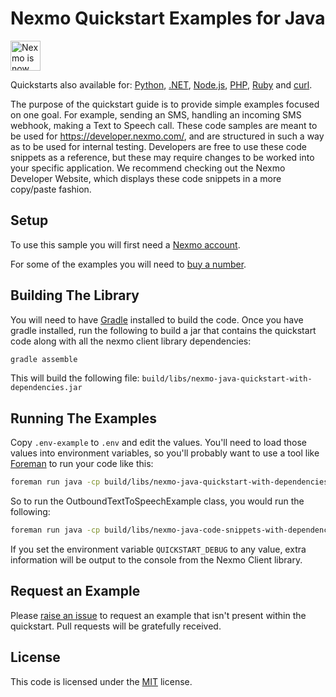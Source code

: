 # Nexmo Quickstart Examples for Java

<img src="https://developer.nexmo.com/assets/images/Vonage_Nexmo.svg" height="48px" alt="Nexmo is now known as Vonage" />

Quickstarts also available for: [Python](https://github.com/Nexmo/nexmo-python-code-snippets), [.NET](https://github.com/Nexmo/nexmo-dotnet-code-snippets), [Node.js](https://github.com/Nexmo/nexmo-node-code-snippets), [PHP](https://github.com/Nexmo/nexmo-php-code-snippets),  [Ruby](https://github.com/Nexmo/nexmo-ruby-code-snippets) and [curl](https://github.com/Nexmo/nexmo-curl-code-snippets).

The purpose of the quickstart guide is to provide simple examples focused on one goal. For example, sending an SMS, handling an incoming SMS webhook, making a Text to Speech call. These code samples are meant to be used for https://developer.nexmo.com/, and are structured in such a way as to be used for internal testing. Developers are free to use these code snippets as a reference, but these may require changes to be worked into your specific application. We recommend checking out the Nexmo Developer Website, which displays these code snippets in a more copy/paste fashion.

## Setup

To use this sample you will first need a [Nexmo account][sign-up].

For some of the examples you will need to [buy a number][buy-number].

## Building The Library

You will need to have [Gradle](https://gradle.org/) installed to build the code. Once
you have gradle installed, run the following to build a jar that contains
the quickstart code along with all the nexmo client library dependencies:

```sh
gradle assemble
```

This will build the following file: `build/libs/nexmo-java-quickstart-with-dependencies.jar`

## Running The Examples

Copy `.env-example` to `.env` and edit the values. You'll need to load those
values into environment variables, so you'll probably want to use a tool like
[Foreman](https://github.com/ddollar/foreman) to run your code like this:

```sh
foreman run java -cp build/libs/nexmo-java-quickstart-with-dependencies.jar CLASS
```

So to run the OutboundTextToSpeechExample class, you would run the following:

```sh
foreman run java -cp build/libs/nexmo-java-code-snippets-with-dependencies.jar OutboundTextToSpeech
```

If you set the environment variable `QUICKSTART_DEBUG` to any value, extra information
will be output to the console from the Nexmo Client library.

## Request an Example

Please [raise an issue](https://github.com/nexmo-community/nexmo-java-quickstart/issues) to request an example that isn't present within the quickstart. Pull requests will be gratefully received.

## License

This code is licensed under the [MIT](LICENSE.txt) license.

[gradle]: https://gradle.org/
[foreman]: https://github.com/ddollar/foreman
[sign-up]: https://dashboard.nexmo.com/sign-up
[buy-number]: https://dashboard.nexmo.com/buy-numbers
